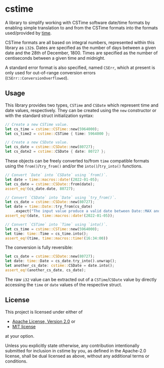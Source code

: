 # cstime

A library to simplify working with CSTime software date/time formats by 
enabling simple translation to and from the CSTime formats into the formats
used/provided by [time](https://crates.io/crates/time).

CSTime formats are all based on integral numbers, represented within this 
library as `i32`s. Dates are specified as the number of days between a given
date and the 28th of December, 1800. Times are specified as the number of 
centiseconds between a given time and midnight.

A standard error format is also specified, named `CSErr`, which at present
is only used for out-of-range conversion errors (`CSErr::ConversionOverflowed`).

## Usage

This library provides two types, `CSTime` and `CSDate` which represent 
time and date values, respectively. They can be created using the `new`
constructor or with the standard struct initialization syntax:

```rust
// Create a new CSTime value.
let cs_time = cstime::CSTime::new(5964000);
let cs_time2 = cstime::CSTime { time: 5964000 };

// Create a new CSDate value.
let cs_date = cstime::CSDate::new(80727);
let cs_date2 = cstime::CSDate { date: 80727 };
```

These objects can be freely converted to/from `time` compatible formats
using the `from()`/`try_from()` and/or the `into()`/`try_into()` functions.

```rust
// Convert `Date` into `CSDate` using `from()`.
let date = time::macros::date!(2022-01-05);
let cs_date = cstime::CSDate::from(date);
assert_eq!(cs_date.date, 80727);

// Convert `CSDate` into `Date` using `try_from()`.
let cs_date = cstime::CSDate::new(80727);
let date = time::Date::try_from(cs_date)
    .expect("The input value produce a valid date between Date::MAX and Date::MIN.");
assert_eq!(date, time::macros::date!(2022-01-05));

// Convert `CSTime` into `Time` using `into()`.
let cs_time = cstime::CSTime::new(5964000);
let time: time::Time = cs_time.into();
assert_eq!(time, time::macros::time!(16:34:00))
```

The conversion is fully reversible:

```rust
let cs_date = cstime::CSDate::new(80727);
let date: time::Date = cs_date.try_into().unwrap();
let another_cs_date: cstime::CSDate = date.into();
assert_eq!(another_cs_date, cs_date);
```

The raw `i32` value can be extracted out of a `CSTime`/`CSDate` value by 
directly accessing the `time` or `date` values of the respective struct.

## License

This project is licensed under either of

- <a href="LICENSE-APACHE">Apache License, Version 2.0</a> or
- <a href="LICENSE-MIT">MIT license</a>

at your option.

Unless you explicitly state otherwise, any contribution intentionally submitted
for inclusion in cstime by you, as defined in the Apache-2.0 license, shall be 
dual licensed as above, without any additional terms or conditions.